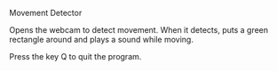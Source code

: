 Movement Detector

Opens the webcam to detect movement.
When it detects, puts a green rectangle around and plays a sound while moving.

Press the key Q to quit the program.
